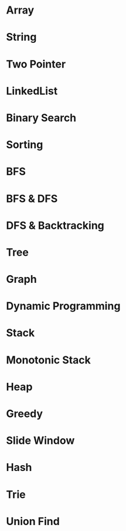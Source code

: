 # Array
# String
# Two Pointer
# LinkedList
# Binary Search
# Sorting
# BFS
# BFS & DFS
# DFS & Backtracking
# Tree
# Graph
# Dynamic Programming
# Stack
# Monotonic Stack
# Heap
# Greedy
# Slide Window
# Hash
# Trie
# Union Find
<!--stackedit_data:
eyJoaXN0b3J5IjpbMzcyMjUxODQ2LDM4MzgxNjc5NCwyMTgyMT
IzNDRdfQ==
-->